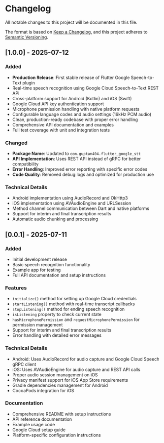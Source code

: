 # Changelog

All notable changes to this project will be documented in this file.

The format is based on [Keep a Changelog](https://keepachangelog.com/en/1.0.0/),
and this project adheres to [Semantic Versioning](https://semver.org/spec/v2.0.0.html).

## [1.0.0] - 2025-07-12

### Added
- **Production Release**: First stable release of Flutter Google Speech-to-Text plugin
- Real-time speech recognition using Google Cloud Speech-to-Text REST API
- Cross-platform support for Android (Kotlin) and iOS (Swift)
- Google Cloud API key authentication support
- Microphone permission handling with native platform requests
- Configurable language codes and audio settings (16kHz PCM audio)
- Clean, production-ready codebase with proper error handling
- Comprehensive API documentation and examples
- Full test coverage with unit and integration tests

### Changed
- **Package Name**: Updated to `com.guptan404.flutter_google_stt`
- **API Implementation**: Uses REST API instead of gRPC for better compatibility
- **Error Handling**: Improved error reporting with specific error codes
- **Code Quality**: Removed debug logs and optimized for production use

### Technical Details
- Android implementation using AudioRecord and OkHttp3
- iOS implementation using AVAudioEngine and URLSession
- Method channel communication between Dart and native platforms
- Support for interim and final transcription results
- Automatic audio chunking and processing

## [0.0.1] - 2025-07-11

### Added
- Initial development release
- Basic speech recognition functionality
- Example app for testing
- Full API documentation and setup instructions

### Features
- `initialize()` method for setting up Google Cloud credentials
- `startListening()` method with real-time transcript callbacks
- `stopListening()` method for ending speech recognition
- `isListening` property to check current state
- `hasMicrophonePermission` and `requestMicrophonePermission` for permission management
- Support for interim and final transcription results
- Error handling with detailed error messages

### Technical Details
- Android: Uses AudioRecord for audio capture and Google Cloud Speech gRPC client
- iOS: Uses AVAudioEngine for audio capture and REST API calls
- Proper audio session management on iOS
- Privacy manifest support for iOS App Store requirements
- Gradle dependencies management for Android
- CocoaPods integration for iOS

### Documentation
- Comprehensive README with setup instructions
- API reference documentation
- Example usage code
- Google Cloud setup guide
- Platform-specific configuration instructions
